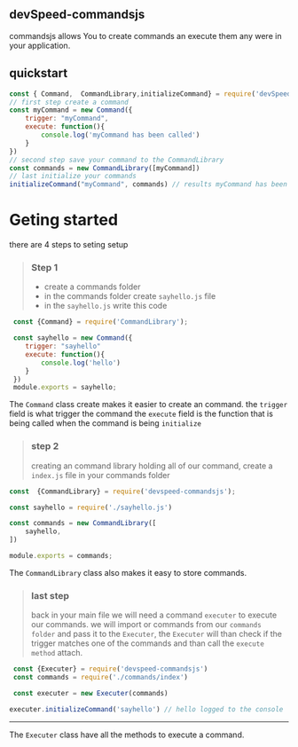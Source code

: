 ## devSpeed-commandsjs 

commandsjs allows You to create commands an execute them any were in your  application.

## quickstart
```js
const { Command,  CommandLibrary,initializeCommand} = require('devSpeed-commandsjs')
// first step create a command 
const myCommand = new Command({
    trigger: "myCommand",
    execute: function(){
        console.log('myCommand has been called')
    }
})
// second step save your command to the CommandLibrary
const commands = new CommandLibrary([myCommand])
// last initialize your commands 
initializeCommand("myCommand", commands) // results myCommand has been called
```

# Geting started

there are 4 steps to seting setup


> ### Step 1
> - create a commands folder 
> - in the commands folder create `sayhello.js` file
> - in the `sayhello.js` write this code

```js
 const {Command} = require('CommandLibrary');

 const sayhello = new Command({
    trigger: "sayhello"
    execute: function(){
        console.log('hello')
    }
 })
 module.exports = sayhello;
```

The `Command` class create makes it easier to create an command. the `trigger` field is what trigger the command the `execute` field is the function that is being called when the command is being `initialize`

> ### step 2
> creating an command library holding all of our command, create a `index.js` file in your commands folder  

```js
const  {CommandLibrary} = require('devspeed-commandsjs');

const sayhello = require('./sayhello.js')

const commands = new CommandLibrary([
    sayhello,
])

module.exports = commands;
```
The `CommandLibrary` class also makes it easy to store commands.

> ### last step 
> back in your main file we will need a command `executer` to execute our commands. we will import or commands from our `commands folder` and pass it to the `Executer`, the `Executer` will than check if the trigger matches one of the commands and than call the `execute method` attach.
```js
 const {Executer} = require('devspeed-commandsjs')
 const commands = require('./commands/index')

 const executer = new Executer(commands)

executer.initializeCommand('sayhello') // hello logged to the console 
```
--- 
The `Executer` class have all the methods to execute a command.

